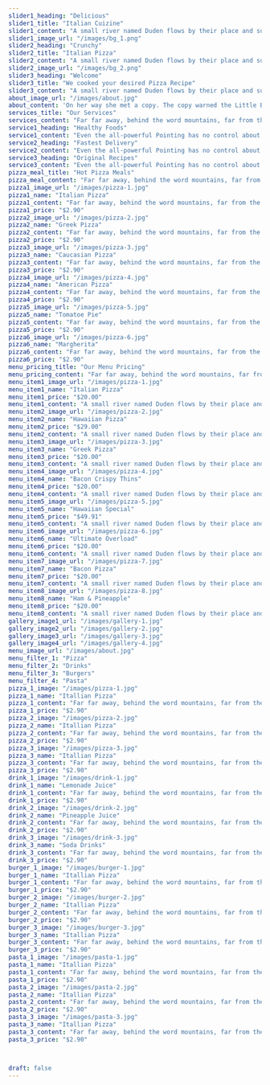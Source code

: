 ```yaml
---
slider1_heading: "Delicious"
slider1_title: "Italian Cuizine"
slider1_content: "A small river named Duden flows by their place and supplies it with the necessary regelialia."
slider1_image_url: "/images/bg_1.png"
slider2_heading: "Crunchy"
slider2_title: "Italian Pizza"
slider2_content: "A small river named Duden flows by their place and supplies it with the necessary regelialia."
slider2_image_url: "/images/bg_2.png"
slider3_heading: "Welcome"
slider3_title: "We cooked your desired Pizza Recipe"
slider3_content: "A small river named Duden flows by their place and supplies it with the necessary regelialia."
about_image_url: "/images/about.jpg"
about_content: 'On her way she met a copy. The copy warned the Little Blind Text, that where it came from it would have been rewritten a thousand times and everything that was left from its origin would be the word "and" and the Little Blind Text should turn around and return to its own, safe country. But nothing the copy said could convince her and so it didn’t take long until a few insidious Copy Writers ambushed her, made her drunk with Longe and Parole and dragged her into their agency, where they abused her for their.'
services_title: "Our Services"
services_content: "Far far away, behind the word mountains, far from the countries Vokalia and Consonantia, there live the blind texts."
service1_heading: "Healthy Foods"
service1_content: "Even the all-powerful Pointing has no control about the blind texts it is an almost unorthographic."
service2_heading: "Fastest Delivery"
service2_content: "Even the all-powerful Pointing has no control about the blind texts it is an almost unorthographic."
service3_heading: "Original Recipes"
service3_content: "Even the all-powerful Pointing has no control about the blind texts it is an almost unorthographic."
pizza_meal_title: "Hot Pizza Meals"
pizza_meal_content: "Far far away, behind the word mountains, far from the countries Vokalia and Consonantia, there live the blind texts."
pizza1_image_url: "/images/pizza-1.jpg"
pizza1_name: "Italian Pizza"
pizza1_content: "Far far away, behind the word mountains, far from the countries Vokalia and Consonantia "
pizza1_price: "$2.90"
pizza2_image_url: "/images/pizza-2.jpg"
pizza2_name: "Greek Pizza"
pizza2_content: "Far far away, behind the word mountains, far from the countries Vokalia and Consonantia "
pizza2_price: "$2.90"
pizza3_image_url: "/images/pizza-3.jpg"
pizza3_name: "Caucasian Pizza"
pizza3_content: "Far far away, behind the word mountains, far from the countries Vokalia and Consonantia "
pizza3_price: "$2.90"
pizza4_image_url: "/images/pizza-4.jpg"
pizza4_name: "American Pizza"
pizza4_content: "Far far away, behind the word mountains, far from the countries Vokalia and Consonantia "
pizza4_price: "$2.90"
pizza5_image_url: "/images/pizza-5.jpg"
pizza5_name: "Tomatoe Pie"
pizza5_content: "Far far away, behind the word mountains, far from the countries Vokalia and Consonantia "
pizza5_price: "$2.90"
pizza6_image_url: "/images/pizza-6.jpg"
pizza6_name: "Margherita"
pizza6_content: "Far far away, behind the word mountains, far from the countries Vokalia and Consonantia "
pizza6_price: "$2.90"
menu_pricing_title: "Our Menu Pricing"
menu_pricing_content: "Far far away, behind the word mountains, far from the countries Vokalia and Consonantia "
menu_item1_image_url: "/images/pizza-1.jpg"
menu_item1_name: "Italian Pizza"
menu_item1_price: "$20.00"
menu_item1_content: "A small river named Duden flows by their place and supplies"
menu_item2_image_url: "/images/pizza-2.jpg"
menu_item2_name: "Hawaiian Pizza"
menu_item2_price: "$29.00"
menu_item2_content: "A small river named Duden flows by their place and supplies"
menu_item3_image_url: "/images/pizza-3.jpg"
menu_item3_name: "Greek Pizza"
menu_item3_price: "$20.00"
menu_item3_content: "A small river named Duden flows by their place and supplies"
menu_item4_image_url: "/images/pizza-4.jpg"
menu_item4_name: "Bacon Crispy Thins"
menu_item4_price: "$20.00"
menu_item4_content: "A small river named Duden flows by their place and supplies"
menu_item5_image_url: "/images/pizza-5.jpg"
menu_item5_name: "Hawaiian Special"
menu_item5_price: "$49.91"
menu_item5_content: "A small river named Duden flows by their place and supplies"
menu_item6_image_url: "/images/pizza-6.jpg"
menu_item6_name: "Ultimate Overload"
menu_item6_price: "$20.00"
menu_item6_content: "A small river named Duden flows by their place and supplies"
menu_item7_image_url: "/images/pizza-7.jpg"
menu_item7_name: "Bacon Pizza"
menu_item7_price: "$20.00"
menu_item7_content: "A small river named Duden flows by their place and supplies"
menu_item8_image_url: "/images/pizza-8.jpg"
menu_item8_name: "Ham & Pineapple"
menu_item8_price: "$20.00"
menu_item8_content: "A small river named Duden flows by their place and supplies"
gallery_image1_url: "/images/gallery-1.jpg"
gallery_image2_url: "/images/gallery-2.jpg"
gallery_image3_url: "/images/gallery-3.jpg"
gallery_image4_url: "/images/gallery-4.jpg"
menu_image_url: "/images/about.jpg"
menu_filter_1: "Pizza"
menu_filter_2: "Drinks"
menu_filter_3: "Burgers"
menu_filter_4: "Pasta"
pizza_1_image: "/images/pizza-1.jpg"
pizza_1_name: "Itallian Pizza"
pizza_1_content: "Far far away, behind the word mountains, far from the countries Vokalia and Consonantia"
pizza_1_price: "$2.90"
pizza_2_image: "/images/pizza-2.jpg"
pizza_2_name: "Itallian Pizza"
pizza_2_content: "Far far away, behind the word mountains, far from the countries Vokalia and Consonantia"
pizza_2_price: "$2.90"
pizza_3_image: "/images/pizza-3.jpg"
pizza_3_name: "Itallian Pizza"
pizza_3_content: "Far far away, behind the word mountains, far from the countries Vokalia and Consonantia"
pizza_3_price: "$2.90"
drink_1_image: "/images/drink-1.jpg"
drink_1_name: "Lemonade Juice"
drink_1_content: "Far far away, behind the word mountains, far from the countries Vokalia and Consonantia"
drink_1_price: "$2.90"
drink_2_image: "/images/drink-2.jpg"
drink_2_name: "Pineapple Juice"
drink_2_content: "Far far away, behind the word mountains, far from the countries Vokalia and Consonantia"
drink_2_price: "$2.90"
drink_3_image: "/images/drink-3.jpg"
drink_3_name: "Soda Drinks"
drink_3_content: "Far far away, behind the word mountains, far from the countries Vokalia and Consonantia"
drink_3_price: "$2.90"
burger_1_image: "/images/burger-1.jpg"
burger_1_name: "Itallian Pizza"
burger_1_content: "Far far away, behind the word mountains, far from the countries Vokalia and Consonantia"
burger_1_price: "$2.90"
burger_2_image: "/images/burger-2.jpg"
burger_2_name: "Itallian Pizza"
burger_2_content: "Far far away, behind the word mountains, far from the countries Vokalia and Consonantia"
burger_2_price: "$2.90"
burger_3_image: "/images/burger-3.jpg"
burger_3_name: "Itallian Pizza"
burger_3_content: "Far far away, behind the word mountains, far from the countries Vokalia and Consonantia"
burger_3_price: "$2.90"
pasta_1_image: "/images/pasta-1.jpg"
pasta_1_name: "Itallian Pizza"
pasta_1_content: "Far far away, behind the word mountains, far from the countries Vokalia and Consonantia"
pasta_1_price: "$2.90"
pasta_2_image: "/images/pasta-2.jpg"
pasta_2_name: "Itallian Pizza"
pasta_2_content: "Far far away, behind the word mountains, far from the countries Vokalia and Consonantia"
pasta_2_price: "$2.90"
pasta_3_image: "/images/pasta-3.jpg"
pasta_3_name: "Itallian Pizza"
pasta_3_content: "Far far away, behind the word mountains, far from the countries Vokalia and Consonantia"
pasta_3_price: "$2.90"



draft: false
---
```


